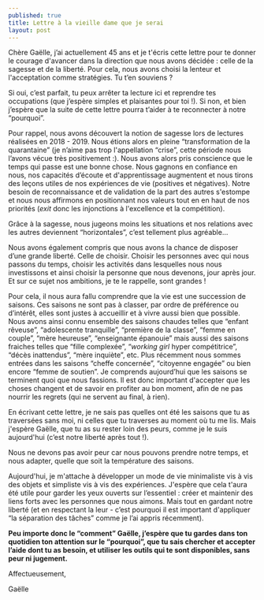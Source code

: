 ```yaml
---
published: true
title: Lettre à la vieille dame que je serai
layout: post
---
```


Chère Gaëlle, j’ai actuellement 45 ans et je t'écris cette lettre pour te donner le courage d'avancer dans la direction que nous avons décidée : celle de la sagesse et de la liberté. Pour cela, nous avons choisi la lenteur et l'acceptation comme stratégies. Tu t’en souviens ?

Si oui, c’est parfait, tu peux arrêter ta lecture ici et reprendre tes occupations (que j’espère simples et plaisantes pour toi !). Si non, et bien j’espère que la suite de cette lettre pourra t’aider à te reconnecter à notre “pourquoi”.  

Pour rappel, nous avons découvert la notion de sagesse lors de lectures réalisées en 2018 - 2019. Nous étions alors en pleine “transformation de la quarantaine” (je n’aime pas trop l'appellation “crise”, cette période nous l’avons vécue très positivement :). Nous avons alors pris conscience que le temps qui passe est une bonne chose. Nous gagnons en confiance en nous, nos capacités d’écoute et d'apprentissage augmentent et nous tirons des leçons utiles de nos expériences de vie (positives et négatives). Notre besoin de reconnaissance et de validation de la part des autres s'estompe et nous nous affirmons en positionnant nos valeurs tout en en haut de nos priorités (*exit* donc les injonctions à l'excellence et la compétition). 

Grâce à la sagesse, nous jugeons moins les situations et nos relations avec les autres deviennent “horizontales”, c’est tellement plus agréable...

Nous avons également compris que nous avons la chance de disposer d’une grande liberté. Celle de choisir. Choisir les personnes avec qui nous passons du temps, choisir les activités dans lesquelles nous nous investissons et ainsi choisir la personne que nous devenons, jour après jour. Et sur ce sujet nos ambitions, je te le rappelle, sont grandes !

Pour cela, il nous aura fallu comprendre que la vie est une succession de saisons. Ces saisons ne sont pas à classer, par ordre de préférence ou d’intérêt, elles sont justes à accueillir et à vivre aussi bien que possible. Nous avons ainsi connu ensemble des saisons chaudes telles que “enfant rêveuse”, “adolescente tranquille”, “première de la classe”, “femme en couple”, “mère heureuse”, “enseignante épanouie” mais aussi des saisons fraiches telles que “fille complexée”, “*working girl* hyper compétitrice”, “décès inattendus”, “mère inquiète”, etc. Plus récemment nous sommes entrées dans les saisons “cheffe concernée”, “citoyenne engagée” ou bien encore “femme de soutien”. Je comprends aujourd’hui que les saisons se terminent quoi que nous fassions. Il est donc important d'accepter que les choses changent et de savoir en profiter au bon moment, afin de ne pas nourrir les regrets (qui ne servent au final, à rien).

En écrivant cette lettre, je ne sais pas quelles ont été les saisons que tu as traversées sans moi, ni celles que tu traverses au moment où tu me lis. Mais j'espère Gaëlle, que tu as su rester loin des peurs, comme je le suis aujourd'hui (c’est notre liberté après tout !). 

Nous ne devons pas avoir peur car nous pouvons prendre notre temps, et nous adapter, quelle que soit la température des saisons. 

Aujourd'hui, je m'attache à développer un mode de vie minimaliste vis à vis des objets et simpliste vis à vis des expériences. J'espère que cela t'aura été utile pour garder les yeux ouverts sur l’essentiel :  créer et maintenir des liens forts avec les personnes que nous aimons. Mais tout en gardant notre liberté (et en respectant la leur - c’est pourquoi il est important d'appliquer “la séparation des tâches” comme je l’ai appris récemment).

**Peu importe donc le “comment” Gaëlle, j’espère que tu gardes dans ton quotidien ton attention sur le “pourquoi”, que tu sais chercher et accepter l’aide dont tu as besoin, et utiliser les outils qui te sont disponibles, sans peur ni jugement.**

Affectueusement,

Gaëlle 
